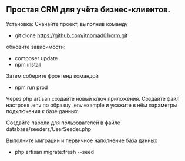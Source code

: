 ## Простая CRM для учёта бизнес-клиентов.

Установка:
Скачайте проект, выполнив команду
- git clone https://github.com/itnomad01/crm.git

обновите зависимости:
- composer update
- npm install

Затем соберите фронтенд командой
- npm run prod

Через php artisan создайте новый ключ приложения.
Создайте файл настроек .env по образцу .env.example и укажите в нём параметры подключения к базе данных.

Создайте пароли для пользователей в файле database/seeders/UserSeeder.php

Выполните миграции и первичное наполнение база данных
- php artisan migrate:fresh --seed
